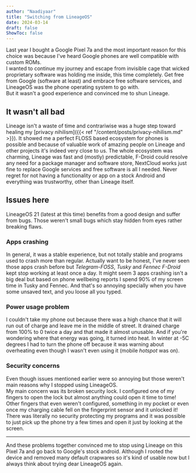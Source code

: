```yaml
---
author: "Naadiyaar"
title: "Switching from LineageOS"
date: 2024-03-14
draft: false
ShowToc: false
---
```

Last year I bought a Google Pixel 7a and the most important reason for this choice was because I've heard Google phones are well compatible with custom ROMs.  
I wanted to continue my journey and escape from invisible cage that wicked proprietary software was holding me inside, this time completely.
Get free from Google (software at least) and embrace free software services, and LineageOS was the phone operating system to go with.  
But it wasn't a good experience and convinced me to shun Lineage.

## It wasn't all bad
Lineage isn't a waste of time and contrariwise was a huge step toward healing my [privacy nihilism]({{< ref "/content/posts/privacy-nihilism.md" >}}).
It showed me a perfect FLOSS based ecosystem for phones is possible and because of valuable work of amazing people on Lineage and other projects it's indeed very close to us.
The whole ecosystem was charming, Lineage was fast and (mostly) predictable, F-Droid could resolve any need for a package manager and software store, NextCloud works just fine to replace Google services and free software is all I needed.
Never regret for not having a functionality or app on a stock Android and everything was trustworthy, other than Lineage itself.

## Issues here
LineageOS 21 (latest at this time) benefits from a good design and suffer from bugs.
Those weren't small bugs which stay hidden from eyes rather breaking flaws.

### Apps crashing
In general, it was a stable experience, but not totally stable and programs used to crash more than regular.
Actually want to be honest, I've never seen those apps crash before but *Telegram-FOSS*, *Tusky* and *Fennec F-Droid* kept stop working at least once a day.
It might seem 3 apps crashing isn't a big deal but based on phone wellbeing reports I spend 90% of my screen time in Tusky and Fennec.
And that's so annoying specially when you have some unsaved text, and you loose all you typed.

### Power usage problem
I couldn't take my phone out because there was a high chance that it will run out of charge and leave me in the middle of street.
It drained charge from 100% to 0 twice a day and that made it almost unusable.
And if you're wondering where that energy was going, it turned into heat.
In winter at -5C degrees I had to turn the phone off because it was warning about overheating even though I wasn't even using it (mobile *hotspot* was on).

### Security concerns
Even though issues mentioned earlier were so annoying but those weren't main reasons why I stopped using LineageOS.  
My main concern was its broken security lock.
I configured one of my fingers to open the lock but almost anything could open it time to time!  
Other fingers that even weren't configured, something in my pocket or even once my charging cable fell on the fingerprint sensor and it unlocked it!  
There was literally no security protecting my programs and it was possible to just pick up the phone try a few times and open it just by looking at the screen.

---
And these problems together convinced me to stop using Lineage on this Pixel 7a and go back to Google's stock android.
Although I rooted the device and removed many default crapwares so it's kind of usable now but I always think about trying dear LineageOS again.
